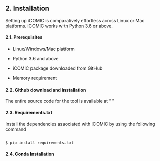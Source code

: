 ## 2. Installation

  

Setting up iCOMIC is comparatively effortless across Linux or Mac platforms. iCOMIC works with Python 3.6 or above.

#### 2.1. Prerequisites

- Linux/Windows/Mac platform

- Python 3.6 and above

- iCOMIC package downloaded from GitHub

- Memory requirement

#### 2.2. Github download and installation

The entire source code for the tool is available at “ ”

#### 2.3. Requirements.txt

Install the dependencies associated with iCOMIC by using the following command

```

$ pip install requirements.txt

```

  #### 2.4. Conda Installation
